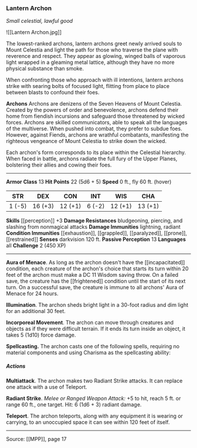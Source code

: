 ### Lantern Archon
_Small celestial, lawful good_

![[Lantern Archon.jpg]]

The lowest-ranked archons, lantern archons greet newly arrived souls to Mount Celestia and light the path for those who traverse the plane with reverence and respect. They appear as glowing, winged balls of vaporous light wrapped in a gleaming metal lattice, although they have no more physical substance than smoke.

When confronting those who approach with ill intentions, lantern archons strike with searing bolts of focused light, flitting from place to place between blasts to confound their foes.


**Archons** Archons are denizens of the Seven Heavens of Mount Celestia. Created by the powers of order and benevolence, archons defend their home from fiendish incursions and safeguard those threatened by wicked forces. Archons are skilled communicators, able to speak all the languages of the multiverse. When pushed into combat, they prefer to subdue foes. However, against Fiends, archons are wrathful combatants, manifesting the righteous vengeance of Mount Celestia to strike down the wicked.

Each archon's form corresponds to its place within the Celestial hierarchy. When faced in battle, archons radiate the full fury of the Upper Planes, bolstering their allies and cowing their foes.





---

**Armor Class** 13
**Hit Points** 22 (5d6 + 5)
**Speed** 0 ft., fly 60 ft. (hover)

| STR     | DEX     | CON     | INT     | WIS     | CHA     |
|---------|---------|---------|---------|---------|---------|
| 1 (-5) | 16 (+3) | 12 (+1) | 6 (-2) | 12 (+1) | 13 (+1) |

**Skills** [[perception]] +3
**Damage Resistances** bludgeoning, piercing, and slashing from nonmagical attacks
**Damage Immunities** lightning, radiant
**Condition Immunities** [[exhaustion]], [[grappled]], [[paralyzed]], [[prone]], [[restrained]]
**Senses** darkvision 120 ft.
**Passive Perception** 13
**Languages** all
**Challenge** 2 (450 XP)

---

**Aura of Menace**. As long as the archon doesn't have the [[incapacitated]] condition, each creature of the archon's choice that starts its turn within 20 feet of the archon must make a DC 11 Wisdom saving throw. On a failed save, the creature has the [[frightened]] condition until the start of its next turn. On a successful save, the creature is immune to all archons' Aura of Menace for 24 hours.

**Illumination**. The archon sheds bright light in a 30-foot radius and dim light for an additional 30 feet.

**Incorporeal Movement**. The archon can move through creatures and objects as if they were difficult terrain. If it ends its turn inside an object, it takes 5 (1d10) force damage.

**Spellcasting.** The archon casts one of the following spells, requiring no material components and using Charisma as the spellcasting ability:

##### Actions
**Multiattack**. The archon makes two Radiant Strike attacks. It can replace one attack with a use of Teleport.

**Radiant Strike**. _Melee or Ranged Weapon Attack:_ +5 to hit, reach 5 ft. or range 60 ft., one target. Hit: 6 (1d6 + 3) radiant damage.

**Teleport**. The archon teleports, along with any equipment it is wearing or carrying, to an unoccupied space it can see within 120 feet of itself.


---

Source: [[MPP]], page 17